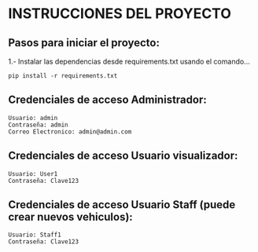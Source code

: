 # INSTRUCCIONES DEL PROYECTO

## Pasos para iniciar el proyecto:


1.- Instalar las dependencias desde requirements.txt usando el comando...
```
pip install -r requirements.txt
```

## Credenciales de acceso Administrador:
```
Usuario: admin
Contraseña: admin
Correo Electronico: admin@admin.com
```

## Credenciales de acceso Usuario visualizador:
```
Usuario: User1
Contraseña: Clave123
```

## Credenciales de acceso Usuario Staff (puede crear nuevos vehiculos):
```
Usuario: Staff1
Contraseña: Clave123
```
